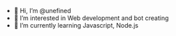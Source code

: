 - 👋 Hi, I’m @unefined
- 👀 I’m interested in Web development and bot creating
- 🌱 I’m currently learning Javascript, Node.js

<!---
You are cute if you found this ^^)
--->
